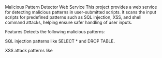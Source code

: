 Malicious Pattern Detector Web Service
This project provides a web service for detecting malicious patterns in user-submitted scripts. It scans the input scripts for predefined patterns such as SQL injection, XSS, and shell command attacks, helping ensure safer handling of user inputs.

Features
Detects the following malicious patterns:

SQL injection patterns like SELECT * and DROP TABLE.

XSS attack patterns like <script>.

Shell command attacks like rm -rf.

Simple interface to check if a script is malicious or safe.

Technologies Used
ASP.NET Web Forms (using .asmx web service)

C#

Getting Started
Follow these steps to set up and run the project.

Prerequisites
Visual Studio (2019 or later)

.NET Framework (4.x or later)

Installation
Clone the repository:

bash
Copy
Edit
git clone https://github.com/your-username/malicious-pattern-detector.git
cd malicious-pattern-detector
Open the solution file (MaliciousPatternDetector.sln) in Visual Studio.

Build the solution to restore dependencies.

Running the Web Service
Start the web service project in Visual Studio by pressing F5.

The web service will be hosted locally, typically at a URL like:

arduino
Copy
Edit
http://localhost:12345/CurrencyConverter.asmx
Access the service in a browser to test the available methods or integrate it into a client application.

Available Methods
CheckForMaliciousPatterns(string inputScript)
Description: Checks the given script for malicious patterns.

Parameters:

inputScript: The script to analyze.

Returns:

A message indicating whether the script is safe or contains malicious patterns.

Example Usage
You can test the service using tools like Postman or by consuming it in a client application.

Request (SOAP)
Endpoint:

arduino
Copy
Edit
http://localhost:12345/CurrencyConverter.asmx
Method: POST

SOAP Envelope:

xml
Copy
Edit
<soap:Envelope xmlns:xsi="http://www.w3.org/2001/XMLSchema-instance" xmlns:xsd="http://www.w3.org/2001/XMLSchema" xmlns:soap="http://schemas.xmlsoap.org/soap/envelope/">
  <soap:Body>
    <CheckForMaliciousPatterns xmlns="http://tempuri.org/">
      <inputScript>SELECT * FROM Users</inputScript>
    </CheckForMaliciousPatterns>
  </soap:Body>
</soap:Envelope>
Response:
xml
Copy
Edit
<CheckForMaliciousPatternsResponse xmlns="http://tempuri.org/">
  <CheckForMaliciousPatternsResult>Malicious pattern detected.</CheckForMaliciousPatternsResult>
</CheckForMaliciousPatternsResponse>
Contributing
Contributions are welcome! Please fork the repository and submit a pull request for any enhancements or bug fixes.

License
This project is licensed under the MIT License - see the LICENSE file for details.

Contact
For questions or feedback, contact:

Your Name

your-email@example.com
